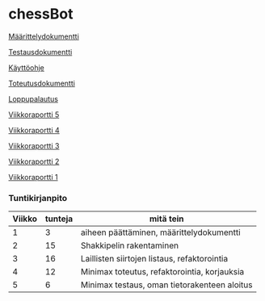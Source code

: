 # chessBot


[Määrittelydokumentti](/dokumentaatio/maarittelydokumentti.md)

[Testausdokumentti](/dokumentaatio/testausdokumentti.md)

[Käyttöohje](/dokumentaatio/kayttoohje.md)

[Toteutusdokumentti](/dokumentaatio/toteutusdokumentti.md)

[Loppupalautus](https://github.com/Kevhann/chessBot/releases/tag/1.0)

[Viikkoraportti 5](/dokumentaatio/viikkoraportti_5.md)

[Viikkoraportti 4](/dokumentaatio/viikkoraportti_4.md)

[Viikkoraportti 3](/dokumentaatio/viikkoraportti_3.md)

[Viikkoraportti 2](/dokumentaatio/viikkoraportti_2.md)

[Viikkoraportti 1](/dokumentaatio/viikkoraportti_1.md)

### Tuntikirjanpito

| Viikko | tunteja | mitä tein                                    |
| ------ | ------- | -------------------------------------------- |
| 1      | 3       | aiheen päättäminen, määrittelydokumentti     |
| 2      | 15      | Shakkipelin rakentaminen                     |
| 3      | 16      | Laillisten siirtojen listaus, refaktorointia |
| 4      | 12      | Minimax toteutus, refaktorointia, korjauksia |
| 5      | 6       | Minimax testaus, oman tietorakenteen aloitus |
